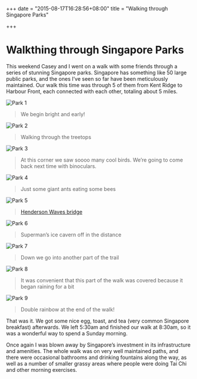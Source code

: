 +++
date = "2015-08-17T16:28:56+08:00"
title = "Walking through Singapore Parks"

+++

# Walkthing through Singapore Parks

This weekend Casey and I went on a walk with some friends through a series of stunning Singapore parks. Singapore has something like 50 large public parks, and the ones I’ve seen so far have been meticulously maintained. Our walk this time was through 5 of them from Kent Ridge to Harbour Front, each connected with each other, totaling about 5 miles.

![Park 1](/img/park_walk/1.jpg)

> We begin bright and early!

![Park 2](/img/park_walk/2.jpg)

> Walking through the treetops

![Park 3](/img/park_walk/3.jpg)

> At this corner we saw soooo many cool birds. We’re going to come back next time with binoculars.

![Park 4](/img/park_walk/4.jpg)

> Just some giant ants eating some bees

![Park 5](/img/park_walk/5.jpg)

> [Henderson Waves bridge](https://en.wikipedia.org/wiki/Southern_Ridges#Henderson_Waves)

![Park 6](/img/park_walk/6.jpg)

> Superman’s ice cavern off in the distance

![Park 7](/img/park_walk/7.jpg)

> Down we go into another part of the trail

![Park 8](/img/park_walk/8.jpg)

> It was convenient that this part of the walk was covered because it began raining for a bit

![Park 9](/img/park_walk/9.jpg)

> Double rainbow at the end of the walk!

That was it. We got some nice egg, toast, and tea (very common Singapore breakfast) afterwards. We left 5:30am and finished our walk at 8:30am, so it was a wonderful way to spend a Sunday morning.

Once again I was blown away by Singapore’s investment in its infrastructure and amenities. The whole walk was on very well maintained paths, and there were occasional bathrooms and drinking fountains along the way, as well as a number of smaller grassy areas where people were doing Tai Chi and other morning exercises.
